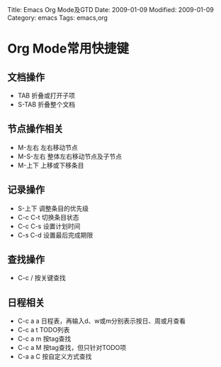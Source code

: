 Title: Emacs Org Mode及GTD
Date: 2009-01-09
Modified: 2009-01-09
Category: emacs
Tags: emacs,org

# Org Mode常用快捷键

## 文档操作
 - TAB 折叠或打开子项
 - S-TAB 折叠整个文档

## 节点操作相关
 - M-左右 左右移动节点
 - M-S-左右 整体左右移动节点及子节点
 - M-上下 上移或下移条目

## 记录操作
 - S-上下 调整条目的优先级
 - C-c C-t 切换条目状态
 - C-c C-s 设置计划时间
 - C-s C-d 设置最后完成期限

## 查找操作
 - C-c / 按关键查找

## 日程相关
 - C-c a a 日程表，再输入d、w或m分别表示按日、周或月查看
 - C-c a t TODO列表
 - C-c a m 按tag查找
 - C-c a M 按tag查找，但只针对TODO项
 - C-a a C 按自定义方式查找
